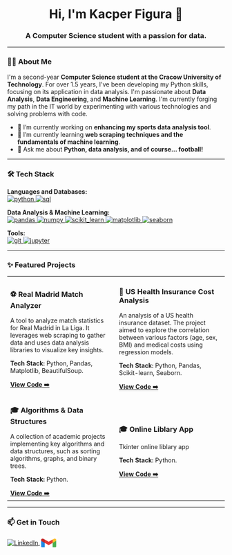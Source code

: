 <h1 align="center">Hi, I'm Kacper Figura 👋</h1>
<h3 align="center">A Computer Science student with a passion for data.</h3>

---

### 👨‍💻 About Me

I'm a second-year **Computer Science student at the Cracow University of Technology**. For over 1.5 years, I've been developing my Python skills, focusing on its application in data analysis. I'm passionate about **Data Analysis**, **Data Engineering**, and **Machine Learning**. I'm currently forging my path in the IT world by experimenting with various technologies and solving problems with code.

*   🔭 I’m currently working on **enhancing my sports data analysis tool**.
*   🌱 I’m currently learning **web scraping techniques and the fundamentals of machine learning**.
*   💬 Ask me about **Python, data analysis, and of course... football!**

---

### 🛠️ Tech Stack

<p align="left">
  <strong>Languages and Databases:</strong><br>
  <a href="https://www.python.org" target="_blank"> <img src="https://img.shields.io/badge/python-3670A0?style=for-the-badge&logo=python&logoColor=ffdd54" alt="python"/> </a>
  <a href="https://www.mysql.com/" target="_blank"> <img src="https://img.shields.io/badge/SQL-005C84?style=for-the-badge&logo=mysql&logoColor=white" alt="sql"/> </a>
</p>

<p align="left">
  <strong>Data Analysis & Machine Learning:</strong><br>
  <a href="https://pandas.pydata.org/" target="_blank"> <img src="https://img.shields.io/badge/Pandas-150458?style=for-the-badge&logo=pandas&logoColor=white" alt="pandas"/> </a>
  <a href="https://numpy.org/" target="_blank"> <img src="https://img.shields.io/badge/Numpy-013243?style=for-the-badge&logo=numpy&logoColor=white" alt="numpy"/> </a>
  <a href="https://scikit-learn.org/" target="_blank"> <img src="https://img.shields.io/badge/scikit--learn-%23F7931E.svg?style=for-the-badge&logo=scikit-learn&logoColor=white" alt="scikit_learn"/> </a>
  <a href="https://matplotlib.org/" target="_blank"> <img src="https://img.shields.io/badge/Matplotlib-11557c?style=for-the-badge&logo=matplotlib&logoColor=white" alt="matplotlib"/> </a>
  <a href="https://seaborn.pydata.org/" target="_blank"> <img src="https://img.shields.io/badge/Seaborn-88d4df?style=for-the-badge&logo=seaborn&logoColor=000" alt="seaborn"/> </a>
</p>

<p align="left">
  <strong>Tools:</strong><br>
  <a href="https://git-scm.com/" target="_blank"> <img src="https://img.shields.io/badge/git-%23F05033.svg?style=for-the-badge&logo=git&logoColor=white" alt="git"/> </a>
  <a href="https://jupyter.org/" target="_blank"> <img src="https://img.shields.io/badge/Jupyter-F37626.svg?style=for-the-badge&logo=Jupyter&logoColor=white" alt="jupyter"/> </a>
</p>

---

### ✨ Featured Projects

<table>
<tr>
<td width="50%">
  <h3>⚽ Real Madrid Match Analyzer</h3>
  <p>A tool to analyze match statistics for Real Madrid in La Liga. It leverages web scraping to gather data and uses data analysis libraries to visualize key insights.</p>
  <p><strong>Tech Stack:</strong> Python, Pandas, Matplotlib, BeautifulSoup.</p>
  <a href="https://github.com/Kazurek11/Real-Madrid-Match-Analyzer"><strong>View Code ➡️</strong></a>
</td>
<td width="50%">
  <h3>🏥 US Health Insurance Cost Analysis</h3>
  <p>An analysis of a US health insurance dataset. The project aimed to explore the correlation between various factors (age, sex, BMI) and medical costs using regression models.</p>
  <p><strong>Tech Stack:</strong> Python, Pandas, Scikit-learn, Seaborn.</p>
  <a href="https://github.com/Kazurek11/ACME-Insurance-Analysis"><strong>View Code ➡️</strong></a>
</td>
</tr>
<tr>
<td width="50%">
  <h3>🎓 Algorithms & Data Structures</h3>
  <p>A collection of academic projects implementing key algorithms and data structures, such as sorting algorithms, graphs, and binary trees.</p>
  <p><strong>Tech Stack:</strong> Python.</p>
  <a href="[LINK_TO_YOUR_PROJECT_REPO]"><strong>View Code ➡️</strong></a>
</td>
<td width="50%">
  <h3>🎓 Online Liblary App </h3>
  <p>Tkinter online liblary app </p>
  <p><strong>Tech Stack:</strong> Python.</p>
  <a href="[LINK_TO_YOUR_PROJECT_REPO]"><strong>View Code ➡️</strong></a>
</td>
</tr>
</table>

---

### 📫 Get in Touch

<p align="left">
  <a href="https://www.linkedin.com/in/kacper-figura-814393360/ target="blank">
    <img align="center" src="https://raw.githubusercontent.com/rahuldkjain/github-profile-readme-generator/master/src/images/icons/Social/linked-in-alt.svg" alt="LinkedIn" height="30" width="40" />
  </a>
  <a href="mailto:figurakacper9@gmial.com target="blank">
    <img align="center" src="https://raw.githubusercontent.com/rahuldkjain/github-profile-readme-generator/master/src/images/icons/Social/gmail.svg" alt="Email" height="30" width="40" />
  </a>
</p>
